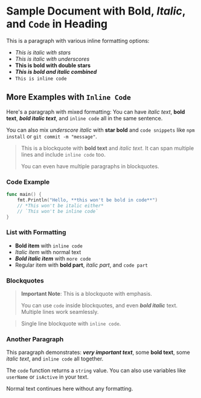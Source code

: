 # Sample Document with **Bold**, *Italic*, and `Code` in Heading

This is a paragraph with various inline formatting options:

- *This is italic with stars*
- _This is italic with underscores_
- **This is bold with double stars**
- ***This is bold and italic combined***
- `This is inline code`

## More Examples with `Inline Code`

Here's a paragraph with mixed formatting: You can have *italic text*, **bold text**, ***bold italic text***, and `inline code` all in the same sentence. 

You can also mix _underscore italic_ with **star bold** and `code snippets` like `npm install` or `git commit -m "message"`.

> This is a blockquote with **bold text** and *italic text*.
> It can span multiple lines and include `inline code` too.
>
> You can even have multiple paragraphs in blockquotes.

### Code Example

```go
func main() {
    fmt.Println("Hello, **this won't be bold in code**")
    // *This won't be italic either*
    // `This won't be inline code`
}
```

### List with Formatting

- **Bold item** with `inline code`
- *Italic item* with normal text  
- ***Bold italic item*** with `more code`
- Regular item with **bold part**, *italic part*, and `code part`

### Blockquotes

> **Important Note**: This is a blockquote with emphasis.
> 
> You can use `code` inside blockquotes, and even ***bold italic*** text.
> Multiple lines work seamlessly.

> Single line blockquote with `inline code`.

### Another Paragraph

This paragraph demonstrates: ***very important text***, some **bold text**, some *italic text*, and `inline code` all together.

The `code` function returns a `string` value. You can also use variables like `userName` or `isActive` in your text.

Normal text continues here without any formatting.
